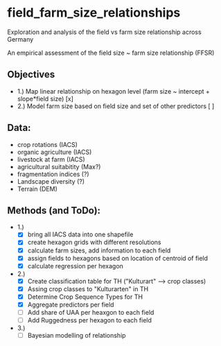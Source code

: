 # field_farm_size_relationships
Exploration and analysis of the field vs farm size relationship across Germany

An empirical assessment of the field size ~ farm size relationship (FFSR)

## Objectives
- 1.) Map linear relationship on hexagon level (farm size ~ intercept + slope*field size) [x]
- 2.) Model farm size based on field size and set of other predictors [ ]

## Data:
- crop rotations (IACS)
- organic agriculture (IACS)
- livestock at farm (IACS)
- agricultural suitabitity (Max?)
- fragmentation indices (?)
- Landscape diversity (?)
- Terrain (DEM)

## Methods (and ToDo):
- 1.)
  - [x] bring all IACS data into one shapefile
  - [x] create hexagon grids with different resolutions
  - [x] calculate farm sizes, add information to each field
  - [x] assign fields to hexagons based on location of centroid of field
  - [x] calculate regression per hexagon

- 2.)
  - [x] Create classification table for TH ("Kulturart" --> crop classes)
  - [x] Assing crop classes to "Kulturarten" in TH
  - [x] Determine Crop Sequence Types for TH
  - [x] Aggregate predictors per field
  - [ ] Add share of UAA per heaxgon to each field 
  - [ ] Add Ruggedness per hexagon to each field
  
- 3.)
  - [ ] Bayesian modelling of relationship

